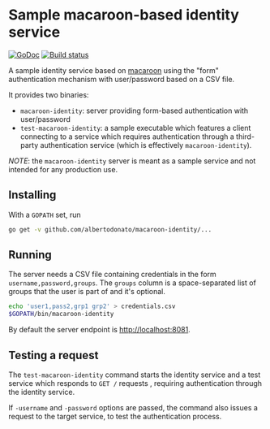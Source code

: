 # Sample macaroon-based identity service

[![GoDoc](https://godoc.org/github.com/albertodonato/macaroon-identity?status.svg)](https://godoc.org/github.com/albertodonato/macaroon-identity)
[![Build status](https://img.shields.io/travis/albertodonato/macaroon-identity.svg)](https://travis-ci.org/albertodonato/macaroon-identity)

A sample identity service based on
[macaroon](https://github.com/go-macaroon/macaroon) using the "form"
authentication mechanism with user/password based on a CSV file.

It provides two binaries:
- `macaroon-identity`: server providing form-based authentication with user/password
- `test-macaroon-identity`: a sample executable which features a client
  connecting to a service which requires authentication through a third-party
  authentication service (which is effectively `macaroon-identity`).

*NOTE*: the `macaroon-identity` server is meant as a sample service and not
intended for any production use.


## Installing

With a `GOPATH` set, run

```bash
go get -v github.com/albertodonato/macaroon-identity/...
```

## Running

The server needs a CSV file containing credentials in the form
`username,password,groups`.  The `groups` column is a space-separated list of
groups that the user is part of and it's optional.

```bash
echo 'user1,pass2,grp1 grp2' > credentials.csv
$GOPATH/bin/macaroon-identity
```

By default the server endpoint is <http://localhost:8081>.


## Testing a request

The `test-macaroon-identity` command starts the identity service and a test
service which responds to `GET /` requests , requiring authentication through
the identity service.

If `-username` and `-password` options are passed, the command also issues a
request to the target service, to test the authentication process.
